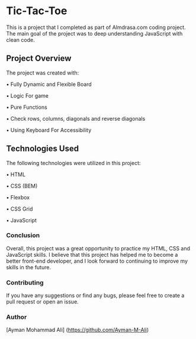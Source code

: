 # Tic-Tac-Toe
This is a project that I completed as part of Almdrasa.com coding project. The main goal of the project was to deep understanding JavaScript with clean code.

## Project Overview
The project was created with:

• Fully Dynamic and Flexible Board 

• Logic For game

• Pure Functions

• Check rows, columns, diagonals and reverse diagonals 

• Using Keyboard For Accessibility

## Technologies Used
The following technologies were utilized in this project:

• HTML

• CSS (BEM)

• Flexbox

• CSS Grid

• JavaScript

### Conclusion
Overall, this project was a great opportunity to practice my HTML, CSS and JavaScript skills. I believe that this project has helped me to become a better front-end developer, and I look forward to continuing to improve my skills in the future.

### Contributing
If you have any suggestions or find any bugs, please feel free to create a pull request or open an issue.

### Author
[Ayman Mohammad Ali] (https://github.com/Ayman-M-Ali)
